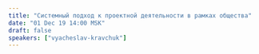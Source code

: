 ```yaml
---
title: "Системный подход к проектной деятельности в рамках общества"
date: "01 Dec 19 14:00 MSK"
draft: false
speakers: ["vyacheslav-kravchuk"]
---
```

